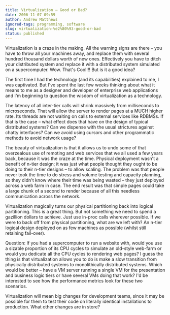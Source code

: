 ```yaml
---
title: Virtualization – Good or Bad?
date: 2006-11-07 09:59
author: Andrew Matthews
ignored-tags: programming, software
slug: virtualization-%e2%80%93-good-or-bad
status: published
---
```


Virtualization is a craze in the making. All the warning signs are there – you have to throw all your machines away, and replace them with several hundred thousand dollars worth of new ones. Effectively you have to ditch your distributed system and replace it with a distributed system simulated on a supercomputer. Wow. That's Cool!!! But is it a good idea?

The first time I had the technology (and its capabilities) explained to me, I was captivated. But I've spent the last few weeks thinking about what it means to me as a designer and developer of enterprise web applications and I'm beginning to question the wisdom of virtualization as a technology.

The latency of all inter-tier calls will shrink massively from milliseconds to microseconds. That will allow the server to render pages at a MUCH higher rate. Its threads are not waiting on calls to external services like RDBMSs. If that is the case – what effect does that have on the design of typical distributed systems? Can we dispense with the usual strictures against chatty interfaces? Can we avoid using cursors and other programmatic methods to avoid network usage?

The beauty of virtualization is that it allows us to undo some of that overzealous use of remoting and web services that we all used a few years back, because it was the craze at the time. Physical deployment wasn't a benefit of n-tier design; it was just what people thought they ought to be doing to their n-tier designs – to allow scaling. The problem was that people never took the time to do stress and volume testing and capacity planning, so they didn't know where their time was being wasted – they just deployed across a web farm in case. The end result was that simple pages could take a large chunk of a second to render because of all this needless communication across the network.

Virtualization magically turns our physical partitioning back into logical partitioning. This is a great thing. But not something we need to spend a gazillion dollars to achieve. Just use in-proc calls wherever possible. If we were to back off from physical partitioning, what are we left with? An n-tier logical design deployed on as few machines as possible (whilst still retaining fail-over).

Question: If you had a supercomputer to run a website with, would you use a sizable proportion of its CPU cycles to simulate an old-style web-farm or would you dedicate all the CPU cycles to rendering web pages? I guess the thing is that virtualization allows you to do is make a slow transition from physically distributed systems to monolithically distributed systems. Which would be better – have a VM server running a single VM for the presentation and business logic tiers or have several VMs doing that work? I'd be interested to see how the performance metrics look for these two scenarios.

Virtualization will mean big changes for development teams, since it may be possible for them to test their code on literally identical installations to production. What other changes are in store?

